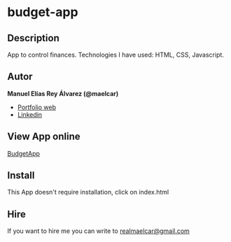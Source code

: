 # budget-app

## Description
App to control finances. Technologies I have used: HTML, CSS, Javascript.


## Autor
**Manuel Elías Rey Álvarez (@maelcar)**

* [Portfolio web]()
* [Linkedin]()

## View App online
[BudgetApp]()



## Install
This App doesn't require installation, click on index.html


## Hire
If you want to hire me you can write to realmaelcar@gmail.com
